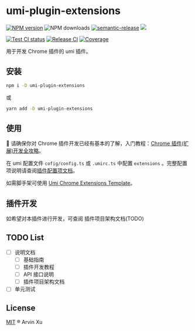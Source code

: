 # umi-plugin-extensions

[![NPM version][npm-image]][npm-url] ![NPM downloads][download-image] [![semantic-release][semantic-release]][semantic-release-repo] ![][license-url]

[![Test CI status][test-ci]][test-ci-url] [![Release CI][release-ci]][deploy-ci-url] [![Coverage][coverage]][codecov-url]

[license-url]: https://img.shields.io/github/license/arvinxx/umi-plugin-develop-template

<!-- npm url -->

[npm-image]: http://img.shields.io/npm/v/umi-plugin-extensions.svg?color=deepgreen&label=latest
[npm-url]: http://npmjs.org/package/umi-plugin-extensions
[download-image]: https://img.shields.io/npm/dm/umi-plugin-extensions.svg

<!-- coverage -->

[coverage]: https://codecov.io/gh/arvinxx/umi-plugin-extensions/branch/master/graph/badge.svg
[codecov-url]: https://codecov.io/gh/arvinxx/umi-plugin-extensions/branch/master

<!-- Github CI -->

[test-ci]: https://github.com/arvinxx/umi-plugin-extensions/workflows/Test%20CI/badge.svg
[release-ci]: https://github.com/arvinxx/umi-plugin-extensions/workflows/Release%20CI/badge.svg
[test-ci-url]: https://github.com/arvinxx/umi-plugin-extensions/actions?query=workflow%3A%22Test+CI%22
[deploy-ci-url]: https://github.com/arvinxx/umi-plugin-extensions/actions?query=workflow%3A%22Release+CI%22

<!-- semantic-release -->

[semantic-release]: https://img.shields.io/badge/%20%20%F0%9F%93%A6%F0%9F%9A%80-semantic--release-e10079.svg
[semantic-release-repo]: https://github.com/semantic-release/semantic-release

用于开发 Chrome 插件的 umi 插件。

## 安装

```bash
npm i -D umi-plugin-extensions
```

或

```bash
yarn add -D umi-plugin-extensions
```

## 使用

🔔 请确保你对 Chrome 插件开发已经有基本的了解，入门教程：[Chrome 插件(扩展)开发全攻略](https://umi-plugin-extensions.vercel.app/tutorial)。

在 umi 配置文件 `cofig/config.ts` 或 `.umirc.ts` 中配置 `extensions` 。完整配置项说明请查阅[插件配置项文档](https://umi-plugin-extensions.vercel.app/api/interfaces/extensionsplugin-config)。

如需脚手架可使用 [Umi Chrome Extensions Template](https://github.com/arvinxx/umi-chrome-extensions-template)。

## 插件开发

如希望对本插件进行开发，可查阅 插件项目架构文档(TODO)

## TODO List

- [ ] 说明文档
  - [ ] 基础指南
  - [ ] 插件开发教程
  - [ ] API 接口说明
  - [ ] 插件项目架构文档
- [ ] 单元测试

## License

[MIT](./LICENSE) ® Arvin Xu
